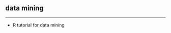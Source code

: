 ## data mining
--------------------------------------------------------------------------------

- R tutorial for data mining
